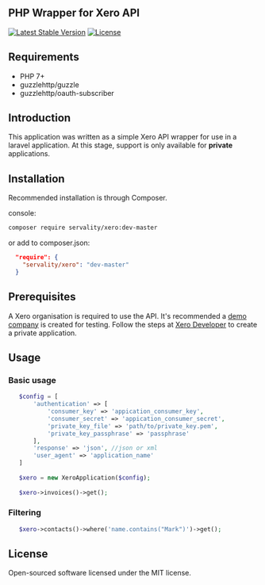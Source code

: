 PHP Wrapper for Xero API
------------------------

[![Latest Stable Version](https://poser.pugx.org/servality/xero/v/stable)](https://packagist.org/packages/servality/xero)
[![License](https://poser.pugx.org/servality/xero/license)](https://packagist.org/packages/servality/xero)

## Requirements
- PHP 7+
- guzzlehttp/guzzle
- guzzlehttp/oauth-subscriber

## Introduction

This application was written as a simple Xero API wrapper for use in a laravel application. At this stage, support is only available for __private__ applications. 

## Installation

Recommended installation is through Composer.  

console:

```bash
composer require servality/xero:dev-master
```
or add to composer.json:
```json
  "require": {
    "servality/xero": "dev-master"
  }
```
## Prerequisites

A Xero organisation is required to use the API. It's recommended a [demo company](https://my.xero.com/!xkcD/Action/OrganisationLogin/!zkmCt) is created for testing. Follow the steps at [Xero Developer](https://developer.xero.com/) to create a private application.

## Usage

### Basic usage
```php
   $config = [
       'authentication' => [
           'consumer_key' => 'appication_consumer_key',
           'consumer_secret' => 'appication_consumer_secret',
           'private_key_file' => 'path/to/private_key.pem',
           'private_key_passphrase' => 'passphrase'
       ],
       'response' => 'json', //json or xml
       'user_agent' => 'application_name'
   ]
   
   $xero = new XeroApplication($config);
   
   $xero->invoices()->get();
```
### Filtering
```php
   $xero->contacts()->where('name.contains("Mark")')->get();
```

## License

Open-sourced software licensed under the MIT license.